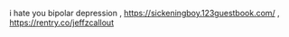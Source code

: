 i hate you bipolar depression , https://sickeningboy.123guestbook.com/ , https://rentry.co/jeffzcallout
